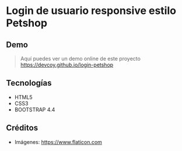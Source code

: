 # Login de usuario responsive estilo Petshop 

## Demo
> Aquí puedes ver un demo online de este proyecto
> https://devcoy.github.io/login-petshop

## Tecnologías
* HTML5
* CSS3
* BOOTSTRAP 4.4

## Créditos
* Imágenes: https://www.flaticon.com
